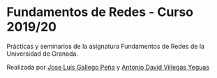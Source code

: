 # Fundamentos de Redes - Curso 2019/20

Prácticas y seminarios de la asignatura Fundamentos de Redes de la Universidad de Granada.

Realizada por [Jose Luís Gallego Peña](https://github.com/dunspa) y [Antonio David Villegas Yeguas](https://github.com/advy99)
